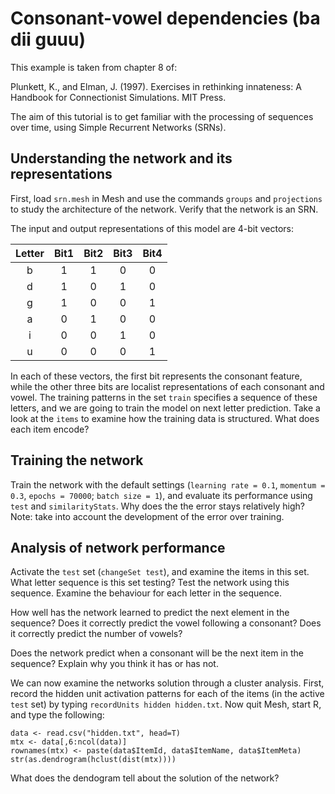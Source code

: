 # Consonant-vowel dependencies (ba dii guuu)

This example is taken from chapter 8 of:

Plunkett, K., and Elman, J. (1997). Exercises in rethinking innateness:
A Handbook for Connectionist Simulations. MIT Press.

The aim of this tutorial is to get familiar with the processing of sequences
over time, using Simple Recurrent Networks (SRNs).

## Understanding the network and its representations

First, load `srn.mesh` in Mesh and use the commands `groups` and
`projections` to study the architecture of the network. Verify that the
network is an SRN.

The input and output representations of this model are 4-bit vectors:

| Letter | Bit1  | Bit2  | Bit3  | Bit4  |
|  :---: | :---: | :---: | :---: | :---: |
|    b   |   1   |   1   |   0   |   0   |
|    d   |   1   |   0   |   1   |   0   |
|    g   |   1   |   0   |   0   |   1   |
|    a   |   0   |   1   |   0   |   0   |
|    i   |   0   |   0   |   1   |   0   |
|    u   |   0   |   0   |   0   |   1   |

In each of these vectors, the first bit represents the consonant feature,
while the other three bits are localist representations of each consonant
and vowel. The training patterns in the set `train` specifies a sequence of
these letters, and we are going to train the model on next letter
prediction. Take a look at the `items` to examine how the training data is
structured. What does each item encode?

## Training the network

Train the network with the default settings (`learning rate = 0.1`,
`momentum = 0.3`, `epochs = 70000`; `batch size = 1`), and evaluate its
performance using `test` and `similarityStats`. Why does the the error stays
relatively high? Note: take into account the development of the error over
training.

## Analysis of network performance

Activate the `test` set (`changeSet test`), and examine the items in this
set. What letter sequence is this set testing? Test the network using this
sequence. Examine the behaviour for each letter in the sequence.

How well has the network learned to predict the next element in the
sequence? Does it correctly predict the vowel following a consonant? Does it
correctly predict the number of vowels?

Does the network predict when a consonant will be the next item in the
sequence? Explain why you think it has or has not.

We can now examine the networks solution through a cluster analysis. First,
record the hidden unit activation patterns for each of the items (in the
active `test` set) by typing `recordUnits hidden hidden.txt`. Now quit Mesh,
start R, and type the following:

```
data <- read.csv("hidden.txt", head=T)
mtx <- data[,6:ncol(data)]
rownames(mtx) <- paste(data$ItemId, data$ItemName, data$ItemMeta)
str(as.dendrogram(hclust(dist(mtx))))
```

What does the dendogram tell about the solution of the network?
